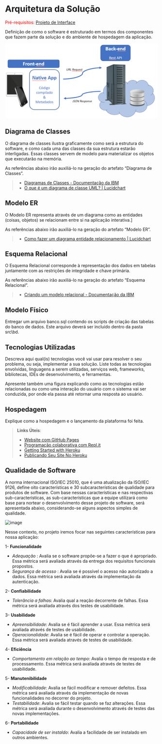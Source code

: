 # Arquitetura da Solução

<span style="color:red">Pré-requisitos: <a href="3-Projeto de Interface.md"> Projeto de Interface</a></span>

Definição de como o software é estruturado em termos dos componentes que fazem parte da solução e do ambiente de hospedagem da aplicação.

![Arquitetura da Solução](img/02-mob-arch.png)

## Diagrama de Classes

O diagrama de classes ilustra graficamente como será a estrutura do software, e como cada uma das classes da sua estrutura estarão interligadas. Essas classes servem de modelo para materializar os objetos que executarão na memória.

As referências abaixo irão auxiliá-lo na geração do artefato “Diagrama de Classes”.

> - [Diagramas de Classes - Documentação da IBM](https://www.ibm.com/docs/pt-br/rational-soft-arch/9.6.1?topic=diagrams-class)
> - [O que é um diagrama de classe UML? | Lucidchart](https://www.lucidchart.com/pages/pt/o-que-e-diagrama-de-classe-uml)

## Modelo ER

O Modelo ER representa através de um diagrama como as entidades (coisas, objetos) se relacionam entre si na aplicação interativa.]

As referências abaixo irão auxiliá-lo na geração do artefato “Modelo ER”.

> - [Como fazer um diagrama entidade relacionamento | Lucidchart](https://www.lucidchart.com/pages/pt/como-fazer-um-diagrama-entidade-relacionamento)

## Esquema Relacional

O Esquema Relacional corresponde à representação dos dados em tabelas juntamente com as restrições de integridade e chave primária.
 
As referências abaixo irão auxiliá-lo na geração do artefato “Esquema Relacional”.

> - [Criando um modelo relacional - Documentação da IBM](https://www.ibm.com/docs/pt-br/cognos-analytics/10.2.2?topic=designer-creating-relational-model)

## Modelo Físico

Entregar um arquivo banco.sql contendo os scripts de criação das tabelas do banco de dados. Este arquivo deverá ser incluído dentro da pasta src\bd.

## Tecnologias Utilizadas

Descreva aqui qual(is) tecnologias você vai usar para resolver o seu problema, ou seja, implementar a sua solução. Liste todas as tecnologias envolvidas, linguagens a serem utilizadas, serviços web, frameworks, bibliotecas, IDEs de desenvolvimento, e ferramentas.

Apresente também uma figura explicando como as tecnologias estão relacionadas ou como uma interação do usuário com o sistema vai ser conduzida, por onde ela passa até retornar uma resposta ao usuário.

## Hospedagem

Explique como a hospedagem e o lançamento da plataforma foi feita.

> **Links Úteis**:
>
> - [Website com GitHub Pages](https://pages.github.com/)
> - [Programação colaborativa com Repl.it](https://repl.it/)
> - [Getting Started with Heroku](https://devcenter.heroku.com/start)
> - [Publicando Seu Site No Heroku](http://pythonclub.com.br/publicando-seu-hello-world-no-heroku.html)

## Qualidade de Software
A norma internacional ISO/IEC 25010, que é uma atualização da ISO/IEC 9126, define oito características e 30 subcaracterísticas de qualidade para produtos de software.
Com base nessas características e nas respectivas sub-características, as sub-características que a equipe utilizará como base para nortear o desenvolvimento desse projeto de software, será apresentada abaixo, considerando-se alguns aspectos simples de qualidade. 

![image](https://github.com/ICEI-PUC-Minas-PMV-ADS/pmv-ads-2023-2-e3-proj-mov-t2-pmv-ads-2023-2-e3-proj-mov-t2-time5/assets/108501459/a8a364be-e06a-4d52-b679-efe8380cf017)

Nesse contexto, no projeto iremos focar nas seguintes características para nossa aplicação:

1- **Funcionalidade**  
 - *Adequação* : Avalia se o software propõe-se a fazer o que é apropriado. Essa métrica será avaliada através da entrega dos requisitos funcionais propostos.
 - *Segurança de acesso* : Avalia se é possível o acesso não autorizado a dados. Essa métrica será avaliada através da implementação da autenticação.

2- **Confiabilidade**  
 - *Tolerância a falhas*: Avalia qual a reação decorrente de falhas. Essa métrica será avaliada através dos testes de usabilidade.   

3- **Usabilidade**  
 - *Apreensibilidade*: Avalia se é fácil aprender a usar. Essa métrica será avaliada através de testes de usabilidade.  
 - *Operacionalidade*: Avalia se é fácil de operar e controlar a operação. Essa métrica será avaliada através de testes de usabilidade. 

4- **Eficiência**  
- *Comportamento em relação ao tempo*: Avalia o tempo de resposta e de processamento. Essa métrica será avaliada através de testes de usabilidade.  
    
5- **Manutenibilidade**  
- *Modificabilidade*: Avalia se fácil modificar e remover defeitos. Essa métrica será avaliada através da implementação de novas funcionalidades no decorrer do projeto.
- *Testabilidade*: Avalia se fácil testar quando se faz alterações. Essa métrica será avaliada durante o desenvolvimento através de testes das novas implementações.

6- **Portabilidade**  
- *Capacidade de ser instaldo*: Avalia a facilidade de ser instalado em outros ambientes.

